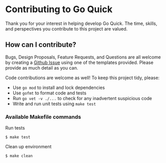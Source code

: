 # Contributing to Go Quick

Thank you for your interest in helping develop Go Quick. The time, skills, and perspectives you contribute to this project are valued.

## How can I contribute?

Bugs, Design Proposals, Feature Requests, and Questions are all welcome by creating a [Github Issue](https://github.com/madflojo/go-quick/issues/new/choose) using one of the templates provided. Please provide as much detail as you can.

Code contributions are welcome as well! To keep this project tidy, please:

- Use `go mod` to install and lock dependencies
- Use `gofmt` to format code and tests
- Run `go vet -v ./...` to check for any inadvertent suspicious code
- Write and run unit tests using `make test`

### Available Makefile commands

Run tests

```console
$ make test
```

Clean up environment

```console
$ make clean
```

